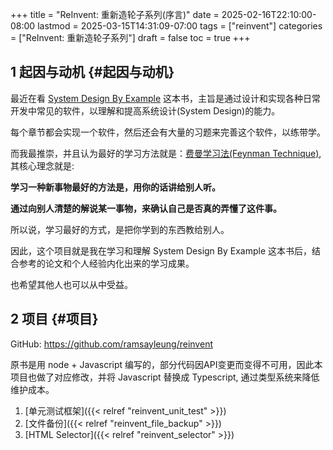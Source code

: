 +++
title = "ReInvent: 重新造轮子系列(序言)"
date = 2025-02-16T22:10:00-08:00
lastmod = 2025-03-15T14:31:09-07:00
tags = ["reinvent"]
categories = ["ReInvent: 重新造轮子系列"]
draft = false
toc = true
+++

## <span class="section-num">1</span> 起因与动机 {#起因与动机}

最近在看 [System Design By Example](https://third-bit.com/sdxjs/unit-test/) 这本书，主旨是通过设计和实现各种日常开发中常见的软件，以理解和提高系统设计(System Design)的能力。

每个章节都会实现一个软件，然后还会有大量的习题来完善这个软件，以练带学。

而我最推崇，并且认为最好的学习方法就是：[费曼学习法(Feynman Technique)](https://ramsayleung.github.io/zh/post/2022/feynman_technique/), 其核心理念就是:

**学习一种新事物最好的方法是，用你的话讲给别人听。**

**通过向别人清楚的解说某一事物，来确认自己是否真的弄懂了这件事。**

所以说，学习最好的方式，是把你学到的东西教给别人。

因此，这个项目就是我在学习和理解 System Design By Example 这本书后，结合参考的论文和个人经验内化出来的学习成果。

也希望其他人也可以从中受益。


## <span class="section-num">2</span> 项目 {#项目}

GitHub: <https://github.com/ramsayleung/reinvent>

原书是用 node + Javascript 编写的，部分代码因API变更而变得不可用，因此本项目也做了对应修改，并将 Javascript 替换成 Typescript, 通过类型系统来降低维护成本。

1.  [单元测试框架]({{< relref "reinvent_unit_test" >}})
2.  [文件备份]({{< relref "reinvent_file_backup" >}})
3.  [HTML Selector]({{< relref "reinvent_selector" >}})
